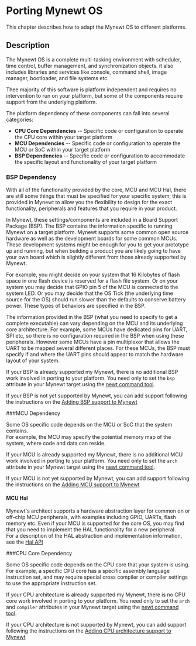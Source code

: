 # Porting Mynewt OS

This chapter describes how to adapt the Mynewt OS to different platforms. 

## Description

The Mynewt OS is a complete multi-tasking environment with scheduler, time 
control, buffer management, and synchronization objects. it also includes 
libraries and services like console, command shell, image manager, 
bootloader, and file systems etc.

Thee majority of this software is platform independent and requires no
intervention to run on your platform, but some of the components require 
support from the underlying platform. 

The platform dependency of these components can fall into several categories:

* **CPU Core Dependencies** -- Specific code or 
configuration to operate the CPU core within your target platform
* **MCU Dependencies** -- Specific code or configuration to operate the MCU or 
SoC within your target platform
* **BSP Dependencies** -- Specific code or configuration to accommodate the 
specific layout and functionality of your target platform 

### BSP Dependency

With all of the functionality provided by the core, MCU and MCU Hal, there
are still some things that must be specified for your specific system; this 
is provided in Mynewt to allow you the flexibility to design for the exact
functionality, peripherals and features that you require in your product.  

In Mynewt, these settings/components are included in a Board Support Package 
(BSP).  The BSP contains the information specific to running Mynewt on a target 
platform.  Mynewt supports some common open source hardware as well
as the development boards for some common MCUs.  These development systems
might be enough for you to get your prototype up and running, but when building
a product you are likely going to have your own board which is slightly different
from those already supported by Mynewt.

For example, you might decide on your system that 16 Kilobytes of flash space
in one flash device is reserved for a flash file system.  Or on your system 
you may decide that GPIO pin 5 of the MCU is connected to the system LED. Or
you may decide that the OS Tick (the underlying time source for the OS) should
run slower than the defaults to conserve battery power.  These types of 
behaviors are specified in the BSP.  

The information provided in the BSP (what you need to specify to get a 
complete executable) can vary depending on the MCU and its underlying core
architecture.  For example, some MCUs have dedicated pins for UART, SPI etc,
so there is no configuration required in the BSP when using these peripherals.
However some MCUs have a pin multiplexor that allows the UART to be mapped 
several different places.  For these MCUs, the BSP must specify if and where
the UART pins should appear to match the hardware layout of your system.

If your BSP is already supported my Mynewt, there is no 
additional BSP work involved in porting to your platform.  You need only to 
set the `bsp` attribute in your Mynewt target using 
the [newt command tool](../../../../newt/newt_intro).

If your BSP is not yet supported by 
Mynewt, you can add support following the instructions on the 
[Adding BSP support to Mynewt](port_bsp.md)

###MCU Dependency

Some OS specific code depends on the MCU or SoC that the system contains.  
For example, the MCU may specify the potential memory map of the system, where 
code and data can reside.

If your MCU is already supported my Mynewt, there is no 
additional MCU work involved in porting to your platform.  You need only to 
set the `arch` attribute in your Mynewt target using 
the [newt command tool](../../../../newt/newt_intro).

If your MCU is not yet supported by 
Mynewt, you can add support following the instructions on the 
[Adding MCU support to Mynewt](port_mcu.md)

#### MCU Hal

Mynewt's architect supports a hardware abstraction layer for common
on or off-chip MCU peripherals, with examples including GPIO, UARTs, flash 
memory etc.  Even if your MCU is supported for the core OS, you may find 
that you need to implement the HAL functionality for a new peripheral.   
For a description of the HAL abstraction and implementation information,
see the [Hal API](../../modules/hal/hal.md)

###CPU Core Dependency 

Some OS specific code depends on the CPU core that 
your system is using.  For example, a specific CPU core has a specific 
assembly language instruction set, and may require special cross compiler
or compiler settings to use the appropriate instruction set.  

If your CPU architecture is already supported my Mynewt, there is no 
CPU core work involved in porting to your platform.  You need only to 
set the  `arch` and `compiler` attributes in your 
Mynewt target using the [newt command tool](../../../../newt/newt_intro).

If your CPU architecture is not supported by Mynewt, you can add support 
following the instructions on the 
[Adding CPU architecture support to Mynewt](port_cpu.md)

